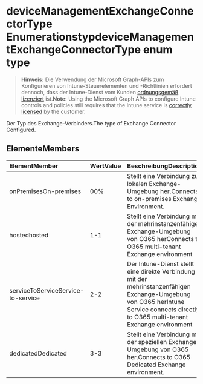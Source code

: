 # <a name="devicemanagementexchangeconnectortype-enum-type"></a><span data-ttu-id="7a8c0-101">deviceManagementExchangeConnectorType Enumerationstyp</span><span class="sxs-lookup"><span data-stu-id="7a8c0-101">deviceManagementExchangeConnectorType enum type</span></span>

> <span data-ttu-id="7a8c0-102">**Hinweis:** Die Verwendung der Microsoft Graph-APIs zum Konfigurieren von Intune-Steuerelementen und -Richtlinien erfordert dennoch, dass der Intune-Dienst vom Kunden [ordnungsgemäß lizenziert](https://go.microsoft.com/fwlink/?linkid=839381) ist.</span><span class="sxs-lookup"><span data-stu-id="7a8c0-102">**Note:** Using the Microsoft Graph APIs to configure Intune controls and policies still requires that the Intune service is [correctly licensed](https://go.microsoft.com/fwlink/?linkid=839381) by the customer.</span></span>

<span data-ttu-id="7a8c0-103">Der Typ des Exchange-Verbinders.</span><span class="sxs-lookup"><span data-stu-id="7a8c0-103">The type of Exchange Connector Configured.</span></span>
## <a name="members"></a><span data-ttu-id="7a8c0-104">Elemente</span><span class="sxs-lookup"><span data-stu-id="7a8c0-104">Members</span></span>
|<span data-ttu-id="7a8c0-105">Element</span><span class="sxs-lookup"><span data-stu-id="7a8c0-105">Member</span></span>|<span data-ttu-id="7a8c0-106">Wert</span><span class="sxs-lookup"><span data-stu-id="7a8c0-106">Value</span></span>|<span data-ttu-id="7a8c0-107">Beschreibung</span><span class="sxs-lookup"><span data-stu-id="7a8c0-107">Description</span></span>|
|:---|:---|:---|
|<span data-ttu-id="7a8c0-108">onPremises</span><span class="sxs-lookup"><span data-stu-id="7a8c0-108">On-premises</span></span>|<span data-ttu-id="7a8c0-109">0</span><span class="sxs-lookup"><span data-stu-id="7a8c0-109">0%</span></span>|<span data-ttu-id="7a8c0-110">Stellt eine Verbindung zur lokalen Exchange-Umgebung her.</span><span class="sxs-lookup"><span data-stu-id="7a8c0-110">Connects to on-premises Exchange Environment.</span></span>|
|<span data-ttu-id="7a8c0-111">hosted</span><span class="sxs-lookup"><span data-stu-id="7a8c0-111">hosted</span></span>|<span data-ttu-id="7a8c0-112">1</span><span class="sxs-lookup"><span data-stu-id="7a8c0-112">-1</span></span>|<span data-ttu-id="7a8c0-113">Stellt eine Verbindung mit der mehrinstanzenfähigen Exchange-Umgebung von O365 her</span><span class="sxs-lookup"><span data-stu-id="7a8c0-113">Connects to O365 multi-tenant Exchange environment</span></span>|
|<span data-ttu-id="7a8c0-114">serviceToService</span><span class="sxs-lookup"><span data-stu-id="7a8c0-114">Service-to-service</span></span>|<span data-ttu-id="7a8c0-115">2</span><span class="sxs-lookup"><span data-stu-id="7a8c0-115">-2</span></span>|<span data-ttu-id="7a8c0-116">Der Intune-Dienst stellt eine direkte Verbindung mit der mehrinstanzenfähigen Exchange-Umgebung von O365 her</span><span class="sxs-lookup"><span data-stu-id="7a8c0-116">Intune Service connects directly to O365 multi-tenant Exchange environment</span></span>|
|<span data-ttu-id="7a8c0-117">dedicated</span><span class="sxs-lookup"><span data-stu-id="7a8c0-117">Dedicated</span></span>|<span data-ttu-id="7a8c0-118">3</span><span class="sxs-lookup"><span data-stu-id="7a8c0-118">-3</span></span>|<span data-ttu-id="7a8c0-119">Stellt eine Verbindung mit der speziellen Exchange-Umgebung von O365 her.</span><span class="sxs-lookup"><span data-stu-id="7a8c0-119">Connects to O365 Dedicated Exchange environment.</span></span>|








